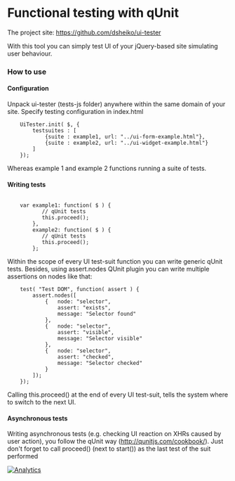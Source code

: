 # Functional testing with qUnit

The project site: https://github.com/dsheiko/ui-tester

With this tool you can simply test UI of your jQuery-based site simulating user behaviour.

### How to use

#### Configuration

Unpack ui-tester (tests-js folder) anywhere within the same domain of your site. Specify testing
configuration in index.html
```
    UiTester.init( $, {
        testsuites : [
            {suite : example1, url: "../ui-form-example.html"},
            {suite : example2, url: "../ui-widget-example.html"}
        ]
    });
```
Whereas example 1 and example 2 functions running a suite of tests.

#### Writing tests

```

    var example1: function( $ ) {
           // qUnit tests
           this.proceed();
        },
        example2: function( $ ) {
           // qUnit tests
           this.proceed();
        };
```
Within the scope of every UI test-suit function you can write generic qUnit tests.
Besides, using assert.nodes QUnit plugin you can write multiple assertions on
nodes like that:
```
    test( "Test DOM", function( assert ) {
        assert.nodes([
            {   node: "selector",
                assert: "exists",
                message: "Selector found"
            },
            {   node: "selector",
                assert: "visible",
                message: "Selector visible"
            },
            {   node: "selector",
                assert: "checked",
                message: "Selector checked"
            }
        ]);
    });
```
Calling this.proceed() at the end of every UI test-suit, tells the system where to switch to the next UI.

#### Asynchronous tests

Writing asynchronous tests (e.g. checking UI reaction on XHRs caused by user action), you
follow the qUnit way (http://qunitjs.com/cookbook/). Just don't forget to call proceed() (next
to start()) as the last test of the suit performed

[![Analytics](https://ga-beacon.appspot.com/UA-1150677-13/dsheiko/ui-tester)](http://githalytics.com/dsheiko/ui-tester)